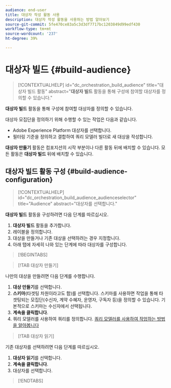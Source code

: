 ```yaml
---
audience: end-user
title: 대상자 작성 활동 사용
description: 대상자 작성 활동을 사용하는 방법 알아보기
source-git-commit: 5fe470ce83a5c3d3df7717bc1203849d99edf430
workflow-type: tm+mt
source-wordcount: '237'
ht-degree: 39%

---
```



# 대상자 빌드 {#build-audience}

>[!CONTEXTUALHELP]
>id="dc_orchestration_build_audience"
>title="대상자 빌드 활동"
>abstract="**대상자 빌드** 활동을 통해 구성에 참여할 대상자를 정의할 수 있습니다."

**대상자 빌드** 활동을 통해 구성에 참여할 대상자를 정의할 수 있습니다.

대상자 모집단을 정의하기 위해 수행할 수 있는 작업은 다음과 같습니다.

<!--* Select an existing audience, created as a list in the client console.-->
* Adobe Experience Platform 대상자를 선택합니다.
* 필터링 기준을 정의하고 결합하여 쿼리 모델러 빌더로 새 대상을 작성합니다.

**대상자 만들기** 활동은 컴포지션의 시작 부분이나 다른 활동 뒤에 배치할 수 있습니다. 모든 활동은 **대상자 빌드** 뒤에 배치할 수 있습니다.

## 대상자 빌드 활동 구성 {#build-audience-configuration}

>[!CONTEXTUALHELP]
>id="dc_orchestration_build_audience_audienceselector"
>title="Audience"
>abstract="대상자를 선택합니다."

**대상자 빌드** 활동을 구성하려면 다음 단계를 따르십시오.

1. **대상자 빌드** 활동을 추가합니다.
1. 레이블을 정의합니다.
1. 대상을 만들거나 기존 대상을 선택하려는 경우 지정합니다.
1. 아래 탭에 자세히 나와 있는 단계에 따라 대상자를 구성합니다.

>[!BEGINTABS]

>[!TAB 대상자 만들기]

나만의 대상을 만들려면 다음 단계를 수행합니다.

1. **대상 만들기**&#x200B;를 선택합니다.
1. **스키마**(타겟팅 차원이라고도 함)를 선택합니다. 스키마를 사용하면 작업을 통해 타겟팅되는 모집단(수신자, 계약 수혜자, 운영자, 구독자 등)을 정의할 수 있습니다. 기본적으로 스키마는 수신자에서 선택됩니다.
1. **계속을 클릭합니다**.
1. 쿼리 모델러를 사용하여 쿼리를 정의합니다. [쿼리 모델러를 사용하여 작업하는 방법을 알아봅니다](../../query/query-modeler-overview.md)

>[!TAB 대상자 읽기]

기존 대상자를 선택하려면 다음 단계를 따르십시오.

1. **대상자 읽기**&#x200B;를 선택합니다.
1. **계속을 클릭합니다**.
1. 대상자를 선택합니다.

>[!ENDTABS]

<!--
## Examples{#build-audience-examples}

Here is an example of a workflow with two **Build audience** activities. The first one targets the poker players audience, followed by an email delivery. The second one targets the VIP clients audience, followed by an SMS delivery.

![](../assets/workflow-audience-example.png)
-->
